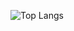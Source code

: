 ![Top Langs](https://github-readme-stats.vercel.app/api/top-langs/?username=civarry&layout=compact&langs_count=10&card_width=800)
